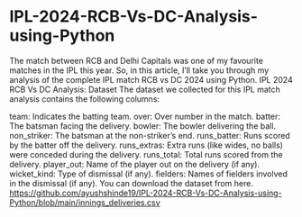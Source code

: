 # IPL-2024-RCB-Vs-DC-Analysis-using-Python
The match between RCB and Delhi Capitals was one of my favourite matches in the IPL this year. So, in this article, I’ll take you through my analysis of the complete IPL match RCB vs DC 2024 using Python.
IPL 2024 RCB Vs DC Analysis: Dataset
The dataset we collected for this IPL match analysis contains the following columns:

team: Indicates the batting team.
over: Over number in the match.
batter: The batsman facing the delivery.
bowler: The bowler delivering the ball.
non_striker: The batsman at the non-striker’s end.
runs_batter: Runs scored by the batter off the delivery.
runs_extras: Extra runs (like wides, no balls) were conceded during the delivery.
runs_total: Total runs scored from the delivery.
player_out: Name of the player out on the delivery (if any).
wicket_kind: Type of dismissal (if any).
fielders: Names of fielders involved in the dismissal (if any).
You can download the dataset from here. https://github.com/ayushshinde19/IPL-2024-RCB-Vs-DC-Analysis-using-Python/blob/main/innings_deliveries.csv
